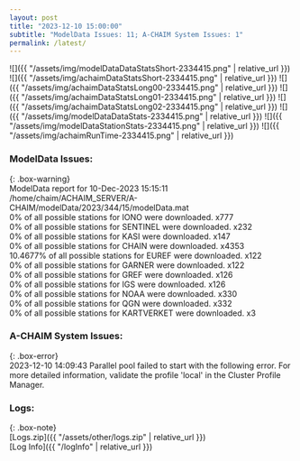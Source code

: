 ```yaml
---
layout: post
title: "2023-12-10 15:00:00"
subtitle: "ModelData Issues: 11; A-CHAIM System Issues: 1"
permalink: /latest/
---
```


![]({{ "/assets/img/modelDataDataStatsShort-2334415.png" | relative_url }})
![]({{ "/assets/img/achaimDataStatsShort-2334415.png" | relative_url }})
![]({{ "/assets/img/achaimDataStatsLong00-2334415.png" | relative_url }})
![]({{ "/assets/img/achaimDataStatsLong01-2334415.png" | relative_url }})
![]({{ "/assets/img/achaimDataStatsLong02-2334415.png" | relative_url }})
![]({{ "/assets/img/modelDataDataStats-2334415.png" | relative_url }})
![]({{ "/assets/img/modelDataStationStats-2334415.png" | relative_url }})
![]({{ "/assets/img/achaimRunTime-2334415.png" | relative_url }})


### ModelData Issues:  
  
{: .box-warning}  
 ModelData report for 10-Dec-2023 15:15:11   
 /home/chaim/ACHAIM_SERVER/A-CHAIM/modelData/2023/344/15/modelData.mat   
 0% of all possible stations for IONO were downloaded. x777   
 0% of all possible stations for SENTINEL were downloaded. x232   
 0% of all possible stations for KASI were downloaded. x147   
 0% of all possible stations for CHAIN were downloaded. x4353   
 10.4677% of all possible stations for EUREF were downloaded. x122   
 0% of all possible stations for GARNER were downloaded. x122   
 0% of all possible stations for GREF were downloaded. x126   
 0% of all possible stations for IGS were downloaded. x126   
 0% of all possible stations for NOAA were downloaded. x330   
 0% of all possible stations for QGN were downloaded. x332   
 0% of all possible stations for KARTVERKET were downloaded. x3   
  
### A-CHAIM System Issues:  
  
{: .box-error}  
2023-12-10 14:09:43 Parallel pool failed to start with the following error. For more detailed information, validate the profile 'local' in the Cluster Profile Manager.  

### Logs:  
  
{: .box-note}  
[Logs.zip]({{ "/assets/other/logs.zip" | relative_url }})  
[Log Info]({{ "/logInfo" | relative_url }})  
